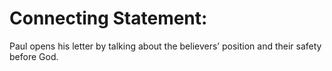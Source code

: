# Connecting Statement:

Paul opens his letter by talking about the believers’ position and their safety before God.